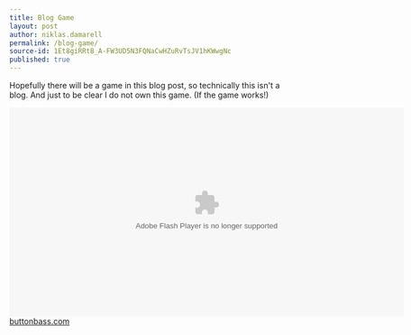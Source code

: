 ```yaml
---
title: Blog Game
layout: post
author: niklas.damarell
permalink: /blog-game/
source-id: 1Et8giRRtB_A-FW3UD5N3FQNaCwHZuRvTsJV1hKWwgNc
published: true
---
```

Hopefully there will be a game in this blog post, so technically this isn't a blog. And just to be clear I do not own this game. (If the game works!)

<object width="700" height="370"><param name="movie" value="http://www.buttonbass.com/images/Loadmeter700.swf"><param name="wmode" value="transparent"><embed src="http://www.buttonbass.com/images/Loadmeter700.swf" type="application/x-shockwave-flash" wmode="transparent" width="700" height="370"><embed></object><br><a href="http://www.buttonbass.com">buttonbass.com</a>
